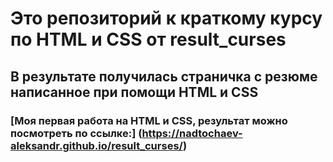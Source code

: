 # Это репозиторий к краткому курсу по HTML и CSS от result_curses
## В результате получилась страничка с резюме написанное при помощи HTML и CSS
### [Моя первая работа на HTML и CSS, результат можно посмотреть по ссылке:] (https://nadtochaev-aleksandr.github.io/result_curses/)
